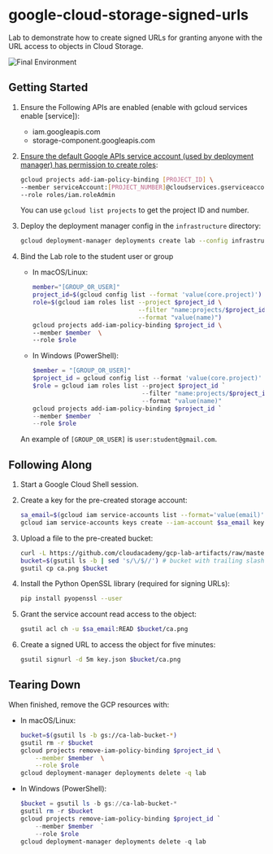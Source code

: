 # google-cloud-storage-signed-urls

Lab to demonstrate how to create signed URLs for granting anyone with the URL access to objects in Cloud Storage.

![Final Environment](https://user-images.githubusercontent.com/3911650/47931260-e64a7c00-de93-11e8-8695-bb178d9de59d.png)

## Getting Started

1. Ensure the Following APIs are enabled (enable with gcloud services enable [service]):

    - iam.googleapis.com
    - storage-component.googleapis.com

1. [Ensure the default Google APIs service account (used by deployment manager) has permission to create roles](https://cloud.google.com/deployment-manager/docs/configuration/set-access-control-resources):

    ```sh
    gcloud projects add-iam-policy-binding [PROJECT_ID] \
    --member serviceAccount:[PROJECT_NUMBER]@cloudservices.gserviceaccount.com  \
    --role roles/iam.roleAdmin
    ```

    You can use `gcloud list projects` to get the project ID and number.

1. Deploy the deployment manager config in the `infrastructure` directory:

    ```sh
    gcloud deployment-manager deployments create lab --config infrastructure/deployment.yaml
    ```

1. Bind the Lab role to the student user or group

    - In macOS/Linux:

        ```sh
        member="[GROUP_OR_USER]"
        project_id=$(gcloud config list --format 'value(core.project)')
        role=$(gcloud iam roles list --project $project_id \
                                     --filter "name:projects/$project_id/roles/studentrole*" \
                                     --format "value(name)")
        gcloud projects add-iam-policy-binding $project_id \
        --member $member  \
        --role $role
        ```

    - In Windows (PowerShell):

        ```ps1
        $member = "[GROUP_OR_USER]"
        $project_id = gcloud config list --format 'value(core.project)'
        $role = gcloud iam roles list --project $project_id `
                                      --filter "name:projects/$project_id/roles/studentrole*" `
                                      --format "value(name)"
        gcloud projects add-iam-policy-binding $project_id `
        --member $member  `
        --role $role
        ```

    An example of `[GROUP_OR_USER]` is `user:student@gmail.com`.

## Following Along

1. Start a Google Cloud Shell session.

1. Create a key for the pre-created storage account:

    ```sh
    sa_email=$(gcloud iam service-accounts list --format='value(email)' | grep storage-signer) # service account email (ID)
    gcloud iam service-accounts keys create --iam-account $sa_email key.json
    ```

1. Upload a file to the pre-created bucket:

    ```sh
    curl -L https://github.com/cloudacademy/gcp-lab-artifacts/raw/master/gcs/ca.png -o ca.png
    bucket=$(gsutil ls -b | sed 's/\/$//') # bucket with trailing slash removed
    gsutil cp ca.png $bucket
    ```

1. Install the Python OpenSSL library (required for signing URLs):

    ```sh
    pip install pyopenssl --user
    ```

1. Grant the service account read access to the object:

    ```sh
    gsutil acl ch -u $sa_email:READ $bucket/ca.png
    ```

1. Create a signed URL to access the object for five minutes:

    ```sh
    gsutil signurl -d 5m key.json $bucket/ca.png
    ```

## Tearing Down

When finished, remove the GCP resources with:

- In macOS/Linux:

    ```sh
    bucket=$(gsutil ls -b gs://ca-lab-bucket-*)
    gsutil rm -r $bucket
    gcloud projects remove-iam-policy-binding $project_id \
        --member $member  \
        --role $role
    gcloud deployment-manager deployments delete -q lab
    ```

- In Windows (PowerShell):

    ```ps1
    $bucket = gsutil ls -b gs://ca-lab-bucket-*
    gsutil rm -r $bucket
    gcloud projects remove-iam-policy-binding $project_id `
        --member $member  `
        --role $role
    gcloud deployment-manager deployments delete -q lab
    ```
